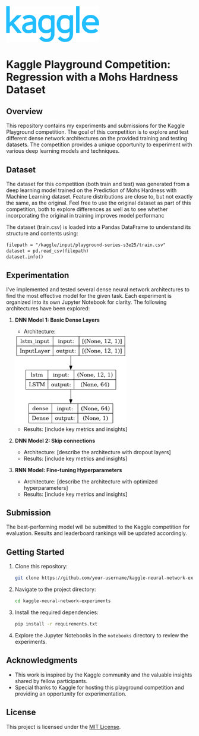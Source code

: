 <img src="site-logo.svg" width=250>

# Kaggle Playground Competition: Regression with a Mohs Hardness Dataset

## Overview

This repository contains my experiments and submissions for the Kaggle Playground competition. The goal of this competition is to explore and test different dense network architectures on the provided training and testing datasets. The competition provides a unique opportunity to experiment with various deep learning models and techniques.

## Dataset

The dataset for this competition (both train and test) was generated from a deep learning model trained on the Prediction of Mohs Hardness with Machine Learning dataset. Feature distributions are close to, but not exactly the same, as the original. Feel free to use the original dataset as part of this competition, both to explore differences as well as to see whether incorporating the original in training improves model performanc

The dataset (train.csv) is loaded into a Pandas DataFrame to understand its structure and contents using:

    filepath = "/kaggle/input/playground-series-s3e25/train.csv"
    dataset = pd.read_csv(filepath)
    dataset.info()
## Experimentation

I've implemented and tested several dense neural network architectures to find the most effective model for the given task. Each experiment is organized into its own Jupyter Notebook for clarity. The following architectures have been explored:

1. **DNN Model 1: Basic Dense Layers**
    - Architecture: 

    <img src="Arch\RNN model arch.png" width=300>
    
    - Results: [include key metrics and insights]

2. **DNN Model 2: Skip connections**
    - Architecture: [describe the architecture with dropout layers]
    - Results: [include key metrics and insights]

3. **RNN Model: Fine-tuning Hyperparameters**
    - Architecture: [describe the architecture with optimized hyperparameters]
    - Results: [include key metrics and insights]

## Submission

The best-performing model will be submitted to the Kaggle competition for evaluation. Results and leaderboard rankings will be updated accordingly.

## Getting Started

1. Clone this repository:

    ```bash
    git clone https://github.com/your-username/kaggle-neural-network-experiments.git
    ```

2. Navigate to the project directory:

    ```bash
    cd kaggle-neural-network-experiments
    ```

3. Install the required dependencies:

    ```bash
    pip install -r requirements.txt
    ```

4. Explore the Jupyter Notebooks in the `notebooks` directory to review the experiments.

## Acknowledgments

- This work is inspired by the Kaggle community and the valuable insights shared by fellow participants.
- Special thanks to Kaggle for hosting this playground competition and providing an opportunity for experimentation.

## License

This project is licensed under the [MIT License](LICENSE).
